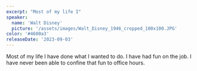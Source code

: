 ```yaml
---
excerpt: "Most of my life I"
speaker:
  name: 'Walt Disney'
  picture: '/assets/images/Walt_Disney_1946_cropped_100x100.JPG'
color: '#4600a3'
releaseDate: '2023-09-03'
---
```

Most of my life I have done what I wanted to do. I have had fun on the job. I have never been able to confine that fun to office hours.